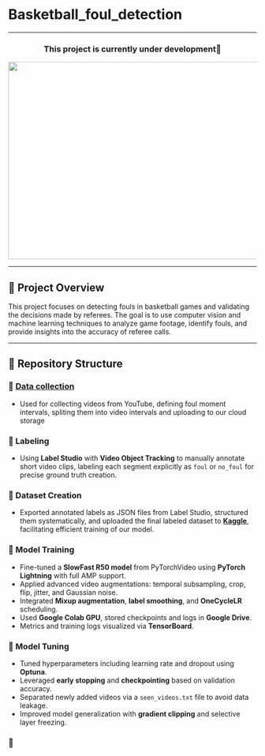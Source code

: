 # Basketball_foul_detection
---

<h3 align="center">This project is currently under development🙂</h3>

<div align="center">
  <img height="400" width="840" src="https://user-images.githubusercontent.com/74038190/225813708-98b745f2-7d22-48cf-9150-083f1b00d6c9.gif"  />
</div>

---

## 🏀 Project Overview
This project focuses on detecting fouls in basketball games and validating the decisions made by referees. The goal is to use computer vision and machine learning techniques to analyze game footage, identify fouls, and provide insights into the accuracy of referee calls.

---

## 📂 Repository Structure

### 📁 **[Data collection](https://github.com/vkalinovski/-Basketball_foul_detection/tree/main/data_collection)**
- Used for collecting videos from YouTube, defining foul moment intervals, spliting them into video intervals and uploading to our cloud storage

### 📁 Labeling
- Using **Label Studio** with **Video Object Tracking** to manually annotate short video clips, labeling each segment explicitly as `foul` or `no_foul` for precise ground truth creation.

### 📁 Dataset Creation
- Exported annotated labels as JSON files from Label Studio, structured them systematically, and uploaded the final labeled dataset to [**Kaggle**](https://www.kaggle.com/datasets/sesmlhs/foul-detection-test/data?select=M16.mp4), facilitating efficient training of our model.

### 📁 Model Training
- Fine-tuned a **SlowFast R50 model** from PyTorchVideo using **PyTorch Lightning** with full AMP support.
- Applied advanced video augmentations: temporal subsampling, crop, flip, jitter, and Gaussian noise.
- Integrated **Mixup augmentation**, **label smoothing**, and **OneCycleLR** scheduling.
- Used **Google Colab GPU**, stored checkpoints and logs in **Google Drive**.
- Metrics and training logs visualized via **TensorBoard**.

### 📁 Model Tuning
- Tuned hyperparameters including learning rate and dropout using **Optuna**.
- Leveraged **early stopping** and **checkpointing** based on validation accuracy.
- Separated newly added videos via a `seen_videos.txt` file to avoid data leakage.
- Improved model generalization with **gradient clipping** and selective layer freezing.

### 📁 


